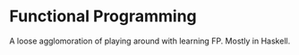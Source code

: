 Functional Programming
======================

A loose agglomoration of playing around with learning FP.
Mostly in Haskell.
